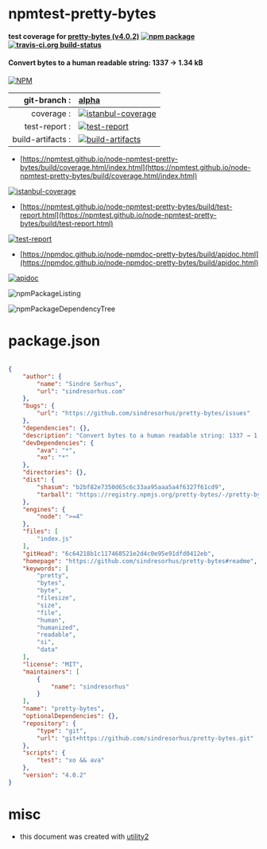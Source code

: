 # npmtest-pretty-bytes

#### test coverage for  [pretty-bytes (v4.0.2)](https://github.com/sindresorhus/pretty-bytes#readme)  [![npm package](https://img.shields.io/npm/v/npmtest-pretty-bytes.svg?style=flat-square)](https://www.npmjs.org/package/npmtest-pretty-bytes) [![travis-ci.org build-status](https://api.travis-ci.org/npmtest/node-npmtest-pretty-bytes.svg)](https://travis-ci.org/npmtest/node-npmtest-pretty-bytes)

#### Convert bytes to a human readable string: 1337 → 1.34 kB

[![NPM](https://nodei.co/npm/pretty-bytes.png?downloads=true&downloadRank=true&stars=true)](https://www.npmjs.com/package/pretty-bytes)

| git-branch : | [alpha](https://github.com/npmtest/node-npmtest-pretty-bytes/tree/alpha)|
|--:|:--|
| coverage : | [![istanbul-coverage](https://npmtest.github.io/node-npmtest-pretty-bytes/build/coverage.badge.svg)](https://npmtest.github.io/node-npmtest-pretty-bytes/build/coverage.html/index.html)|
| test-report : | [![test-report](https://npmtest.github.io/node-npmtest-pretty-bytes/build/test-report.badge.svg)](https://npmtest.github.io/node-npmtest-pretty-bytes/build/test-report.html)|
| build-artifacts : | [![build-artifacts](https://npmtest.github.io/node-npmtest-pretty-bytes/glyphicons_144_folder_open.png)](https://github.com/npmtest/node-npmtest-pretty-bytes/tree/gh-pages/build)|

- [https://npmtest.github.io/node-npmtest-pretty-bytes/build/coverage.html/index.html](https://npmtest.github.io/node-npmtest-pretty-bytes/build/coverage.html/index.html)

[![istanbul-coverage](https://npmtest.github.io/node-npmtest-pretty-bytes/build/screenCapture.buildCi.browser.%252Ftmp%252Fbuild%252Fcoverage.lib.html.png)](https://npmtest.github.io/node-npmtest-pretty-bytes/build/coverage.html/index.html)

- [https://npmtest.github.io/node-npmtest-pretty-bytes/build/test-report.html](https://npmtest.github.io/node-npmtest-pretty-bytes/build/test-report.html)

[![test-report](https://npmtest.github.io/node-npmtest-pretty-bytes/build/screenCapture.buildCi.browser.%252Ftmp%252Fbuild%252Ftest-report.html.png)](https://npmtest.github.io/node-npmtest-pretty-bytes/build/test-report.html)

- [https://npmdoc.github.io/node-npmdoc-pretty-bytes/build/apidoc.html](https://npmdoc.github.io/node-npmdoc-pretty-bytes/build/apidoc.html)

[![apidoc](https://npmdoc.github.io/node-npmdoc-pretty-bytes/build/screenCapture.buildCi.browser.%252Ftmp%252Fbuild%252Fapidoc.html.png)](https://npmdoc.github.io/node-npmdoc-pretty-bytes/build/apidoc.html)

![npmPackageListing](https://npmtest.github.io/node-npmtest-pretty-bytes/build/screenCapture.npmPackageListing.svg)

![npmPackageDependencyTree](https://npmtest.github.io/node-npmtest-pretty-bytes/build/screenCapture.npmPackageDependencyTree.svg)



# package.json

```json

{
    "author": {
        "name": "Sindre Sorhus",
        "url": "sindresorhus.com"
    },
    "bugs": {
        "url": "https://github.com/sindresorhus/pretty-bytes/issues"
    },
    "dependencies": {},
    "description": "Convert bytes to a human readable string: 1337 → 1.34 kB",
    "devDependencies": {
        "ava": "*",
        "xo": "*"
    },
    "directories": {},
    "dist": {
        "shasum": "b2bf82e7350d65c6c33aa95aaa5a4f6327f61cd9",
        "tarball": "https://registry.npmjs.org/pretty-bytes/-/pretty-bytes-4.0.2.tgz"
    },
    "engines": {
        "node": ">=4"
    },
    "files": [
        "index.js"
    ],
    "gitHead": "6c64218b1c117468521e2d4c0e95e91dfd0412eb",
    "homepage": "https://github.com/sindresorhus/pretty-bytes#readme",
    "keywords": [
        "pretty",
        "bytes",
        "byte",
        "filesize",
        "size",
        "file",
        "human",
        "humanized",
        "readable",
        "si",
        "data"
    ],
    "license": "MIT",
    "maintainers": [
        {
            "name": "sindresorhus"
        }
    ],
    "name": "pretty-bytes",
    "optionalDependencies": {},
    "repository": {
        "type": "git",
        "url": "git+https://github.com/sindresorhus/pretty-bytes.git"
    },
    "scripts": {
        "test": "xo && ava"
    },
    "version": "4.0.2"
}
```



# misc
- this document was created with [utility2](https://github.com/kaizhu256/node-utility2)
